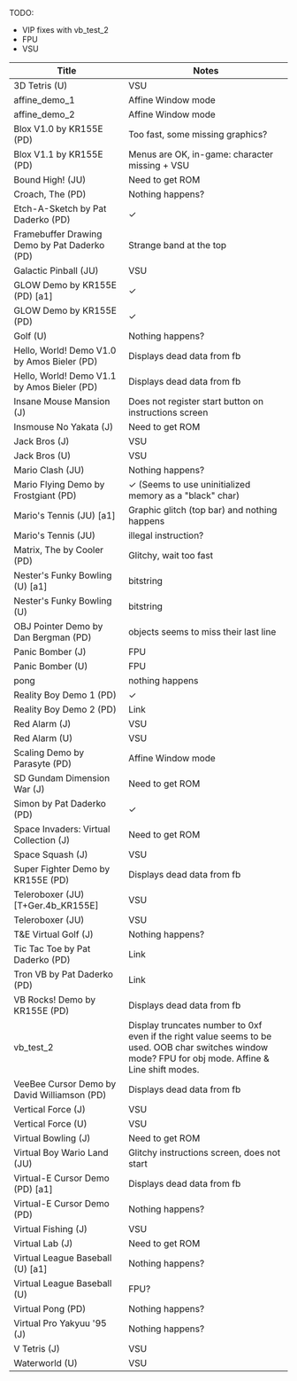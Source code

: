 TODO:
* VIP fixes with vb_test_2
* FPU
* VSU


| Title | Notes
| --- | ---
| 3D Tetris (U) | VSU
| affine_demo_1 | Affine Window mode
| affine_demo_2 | Affine Window mode
| Blox V1.0 by KR155E (PD) | Too fast, some missing graphics?
| Blox V1.1 by KR155E (PD) | Menus are OK, in-game: character missing + VSU
| Bound High! (JU) | Need to get ROM
| Croach, The (PD) | Nothing happens?
| Etch-A-Sketch by Pat Daderko (PD) | ✓
| Framebuffer Drawing Demo by Pat Daderko (PD) | Strange band at the top
| Galactic Pinball (JU) | VSU
| GLOW Demo by KR155E (PD) [a1] | ✓
| GLOW Demo by KR155E (PD) | ✓
| Golf (U) | Nothing happens?
| Hello, World! Demo V1.0 by Amos Bieler (PD) | Displays dead data from fb
| Hello, World! Demo V1.1 by Amos Bieler (PD) | Displays dead data from fb
| Insane Mouse Mansion (J) | Does not register start button on instructions screen
| Insmouse No Yakata (J) | Need to get ROM
| Jack Bros (J) | VSU
| Jack Bros (U) | VSU
| Mario Clash (JU) | Nothing happens?
| Mario Flying Demo by Frostgiant (PD) | ✓ (Seems to use uninitialized memory as a "black" char)
| Mario's Tennis (JU) [a1] | Graphic glitch (top bar) and nothing happens
| Mario's Tennis (JU) | illegal instruction?
| Matrix, The by Cooler (PD) | Glitchy, wait too fast
| Nester's Funky Bowling (U) [a1] | bitstring
| Nester's Funky Bowling (U) | bitstring
| OBJ Pointer Demo by Dan Bergman (PD) | objects seems to miss their last line
| Panic Bomber (J) | FPU
| Panic Bomber (U) | FPU
| pong | nothing happens
| Reality Boy Demo 1 (PD) | ✓
| Reality Boy Demo 2 (PD) | Link
| Red Alarm (J) | VSU
| Red Alarm (U) | VSU
| Scaling Demo by Parasyte (PD) | Affine Window mode
| SD Gundam Dimension War (J) | Need to get ROM
| Simon by Pat Daderko (PD) | ✓
| Space Invaders: Virtual Collection (J) | Need to get ROM
| Space Squash (J) | VSU
| Super Fighter Demo by KR155E (PD) | Displays dead data from fb
| Teleroboxer (JU) [T+Ger.4b_KR155E] | VSU
| Teleroboxer (JU) | VSU
| T&E Virtual Golf (J) | Nothing happens?
| Tic Tac Toe by Pat Daderko (PD) | Link
| Tron VB by Pat Daderko (PD) | Link
| VB Rocks! Demo by KR155E (PD) | Displays dead data from fb
| vb_test_2 | Display truncates number to 0xf even if the right value seems to be used. OOB char switches window mode? FPU for obj mode. Affine & Line shift modes.
| VeeBee Cursor Demo by David Williamson (PD) | Displays dead data from fb
| Vertical Force (J) | VSU
| Vertical Force (U) | VSU
| Virtual Bowling (J) | Need to get ROM 
| Virtual Boy Wario Land (JU) | Glitchy instructions screen, does not start
| Virtual-E Cursor Demo (PD) [a1] | Displays dead data from fb
| Virtual-E Cursor Demo (PD) | Nothing happens?
| Virtual Fishing (J) | VSU
| Virtual Lab (J) | Need to get ROM 
| Virtual League Baseball (U) [a1] | Nothing happens?
| Virtual League Baseball (U) | FPU?
| Virtual Pong (PD) | Nothing happens?
| Virtual Pro Yakyuu '95 (J) | Nothing happens?
| V Tetris (J) | VSU
| Waterworld (U) | VSU